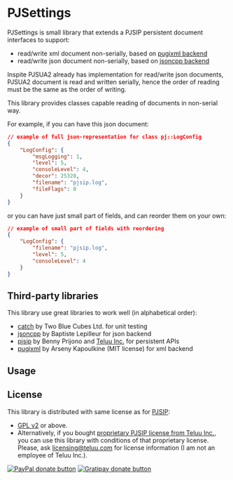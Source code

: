 PJSettings
==========

PJSettings is small library that extends a PJSIP persistent document interfaces to support:

- read/write xml document non-serially, based on [pugixml backend](http://pugixml.org/)
- read/write json document non-serially, based on [jsoncpp backend](https://github.com/open-source-parsers/jsoncpp)

Inspite PJSUA2 already has implementation for read/write json documents,
PJSUA2 document is read and written serially, hence the order of reading
must be the same as the order of writing.

This library provides classes capable reading of documents in non-serial way.

For example, if you can have this json document:

```json
// example of full json-representation for class pj::LogConfig
{
    "LogConfig": {
        "msgLogging": 1,
        "level": 5,
        "consoleLevel": 4,
        "decor": 25328,
        "filename": "pjsip.log",
        "fileFlags": 0
    }
}
```

or you can have just small part of fields, and can reorder them on your own:

```json
// example of small part of fields with reordering
{
    "LogConfig": {
        "filename": "pjsip.log",
        "level": 5,
        "consoleLevel": 4
    }
}
```

Third-party libraries
---------------------

This library use great libraries to work well (in alphabetical order):

- [catch](https://github.com/philsquared/Catch) by Two Blue Cubes Ltd. for unit testing
- [jsoncpp](https://github.com/open-source-parsers/jsoncpp) by Baptiste Lepilleur for json backend
- [pjsip](http://www.pjsip.org/) by Benny Prijono and [Teluu Inc.](http://www.teluu.com) for persistent APIs
- [pugixml](http://pugixml.org/) by Arseny Kapoulkine (MIT license) for xml backend

Usage
-----



License
-------

This library is distributed with same license as for [PJSIP](http://www.pjsip.org/licensing.htm):

- [GPL v2](COPYING) or above.
- Alternatively, if you bought [proprietary PJSIP license from Teluu Inc.](http://www.pjsip.org/licensing.htm), you can use this library with conditions of that proprietary license. Please, ask [licensing@teluu.com](licensing@teluu.com) for license information (I am not an employee of Teluu Inc.).

[![PayPal donate button](http://img.shields.io/paypal/donate.png?color=yellow)](https://www.paypal.com/cgi-bin/webscr?cmd=_s-xclick&hosted_button_id=DNYQXBLEV475C "Donate once-off to this project using Paypal")
[![Gratipay donate button](http://img.shields.io/gratipay/halex2005.svg)](https://gratipay.com/halex2005/ "Donate weekly to this project using Gratipay")